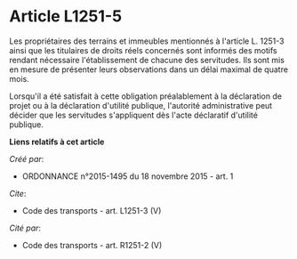 # Article L1251-5

Les propriétaires des terrains et immeubles mentionnés à l'article L. 1251-3 ainsi que les titulaires de droits réels
concernés sont informés des motifs rendant nécessaire l'établissement de chacune des servitudes. Ils sont mis en mesure de
présenter leurs observations dans un délai maximal de quatre mois. 

Lorsqu'il a été satisfait à cette obligation préalablement à la déclaration de projet ou à la déclaration d'utilité publique,
l'autorité administrative peut décider que les servitudes s'appliquent dès l'acte déclaratif d'utilité publique.

**Liens relatifs à cet article**

_Créé par_:

  - ORDONNANCE n°2015-1495 du 18 novembre 2015 - art. 1

_Cite_:

  - Code des transports - art. L1251-3 (V)

_Cité par_:

  - Code des transports - art. R1251-2 (V)
